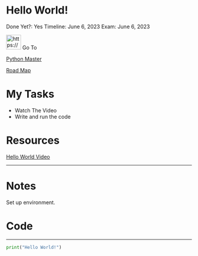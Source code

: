 # Hello World!

Done Yet?: Yes
Timeline: June 6, 2023
Exam: June 6, 2023

<aside>
<img src="https://www.notion.so/icons/arrow-northeast_blue.svg" alt="https://www.notion.so/icons/arrow-northeast_blue.svg" width="40px" /> Go To

[Python Master](https://www.notion.so/Python-Master-8530b135b17949e0a328363c74f6a880?pvs=21)

[Road Map](https://www.notion.so/Road-Map-ed62d78a4fc74318bae9cec5b3804e27?pvs=21)

</aside>

# My Tasks

* Watch The Video
* Write and run the code


# Resources

[Hello World Video](https://youtu.be/KOdfpbnWLVo)


---

# Notes

Set up environment.

# Code

---

```python
print("Hello World!")
```